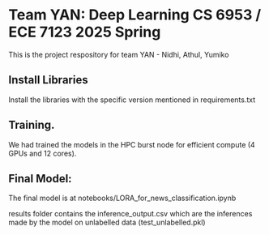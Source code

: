 # Team YAN: Deep Learning CS 6953 / ECE 7123 2025 Spring

This is the project respository for team YAN - Nidhi, Athul, Yumiko

## Install Libraries
Install the libraries with the specific version mentioned in requirements.txt

## Training.
We had trained the models in the HPC burst node for efficient compute (4 GPUs and 12 cores).

## Final Model:
The final model is at notebooks/LORA_for_news_classification.ipynb

results folder contains the inference_output.csv which are the inferences made by the model on unlabelled data (test_unlabelled.pkl) 